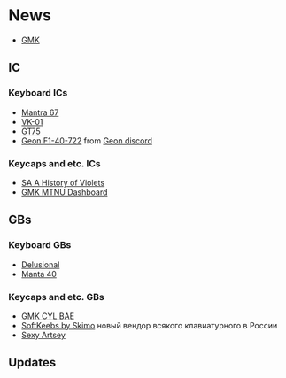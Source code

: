 # News

 - [GMK](https://www.gmk.net/shop/keycaps/)
## IC

### Keyboard ICs
- [Mantra 67](https://www.zfrontier.com/app/flow/RwM1VG6mrgOA)
- [VK-01](https://www.zfrontier.com/app/flow/bdj7y7wNnLMX)
- [GT75](https://www.zfrontier.com/app/flow/dZmK1ArRPNPo)
- [Geon F1-40-722](https://discord.com/channels/743801649377574924/1312408548059119626/1312408658516377631) from [Geon discord](https://discord.com/invite/geon)

### Keycaps and etc. ICs
- [SA A History of Violets](https://geekhack.org/index.php?topic=124067.0)
- [GMK MTNU Dashboard](https://geekhack.org/index.php?topic=124083.0)

## GBs

### Keyboard GBs 
- [Delusional](https://winkeebs.com/product/delusional-group-buy/)
- [Manta 40](https://www.zfrontier.com/app/flow/yBMvd8aJrbBJ)

### Keycaps and etc. GBs
- [GMK CYL BAE](https://t.me/kkkdelivery/5737)
- [SoftKeebs by Skimo](https://t.me/SoftKeebs/12) новый вендор всякого клавиатурного в России
- [Sexy Artsey](https://gleb.sexy/sexy-artsey)

## Updates

